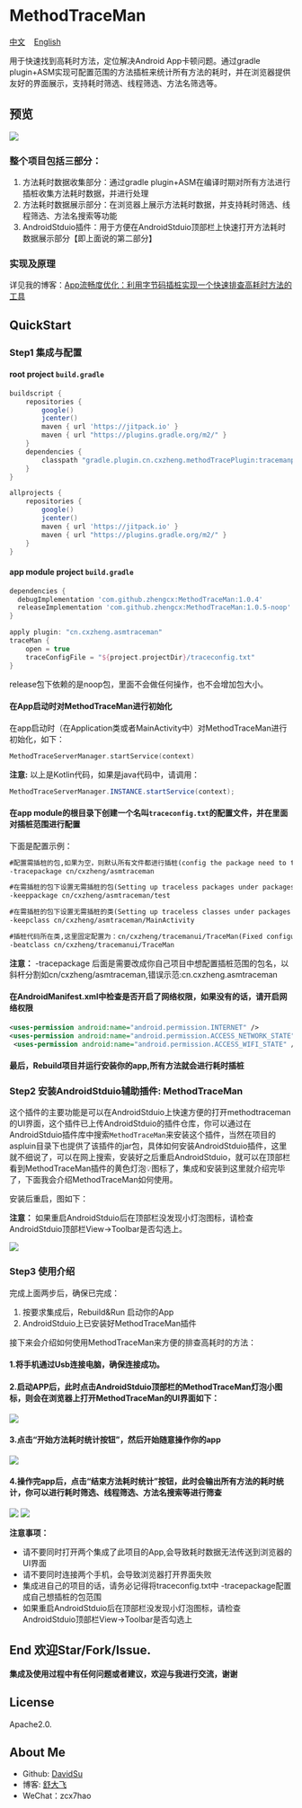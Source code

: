 # MethodTraceMan

<p>
<a href="README.md">中文</a>&nbsp;&nbsp;&nbsp;
<a href="README_en.md">English</a>
</p>

用于快速找到高耗时方法，定位解决Android App卡顿问题。通过gradle plugin+ASM实现可配置范围的方法插桩来统计所有方法的耗时，并在浏览器提供友好的界面展示，支持耗时筛选、线程筛选、方法名筛选等。


## 预览
<img src="methodtraceman.png" width:800 height:500/>


### 整个项目包括三部分：

1. 方法耗时数据收集部分：通过gradle plugin+ASM在编译时期对所有方法进行插桩收集方法耗时数据，并进行处理
2. 方法耗时数据展示部分：在浏览器上展示方法耗时数据，并支持耗时筛选、线程筛选、方法名搜索等功能
3. AndroidStduio插件：用于方便在AndroidStduio顶部栏上快速打开方法耗时数据展示部分【即上面说的第二部分】

### 实现及原理
详见我的博客：[App流畅度优化：利用字节码插桩实现一个快速排查高耗时方法的工具](https://juejin.im/post/5da33dc56fb9a04e35597a47)


## QuickStart

### Step1 集成与配置

#### root project `build.gradle`

```groovy
buildscript {
    repositories {
        google()
        jcenter()
        maven { url 'https://jitpack.io' }
        maven { url "https://plugins.gradle.org/m2/" }
    }
    dependencies {
        classpath "gradle.plugin.cn.cxzheng.methodTracePlugin:tracemanplugin:1.0.1"
    }
}

allprojects {
    repositories {
        google()
        jcenter()
        maven { url 'https://jitpack.io' }
        maven { url "https://plugins.gradle.org/m2/" }
    }
}
```

#### app module project `build.gradle`

```groovy
dependencies {
  debugImplementation 'com.github.zhengcx:MethodTraceMan:1.0.4'
  releaseImplementation 'com.github.zhengcx:MethodTraceMan:1.0.5-noop'
}

apply plugin: "cn.cxzheng.asmtraceman"
traceMan {
    open = true
    traceConfigFile = "${project.projectDir}/traceconfig.txt"
}
```
release包下依赖的是noop包，里面不会做任何操作，也不会增加包大小。

#### 在App启动时对MethodTraceMan进行初始化
在app启动时（在Application类或者MainActivity中）对MethodTraceMan进行初始化，如下：
```kotlin
MethodTraceServerManager.startService(context)
```
**注意:** 以上是Kotlin代码，如果是java代码中，请调用：
```java
MethodTraceServerManager.INSTANCE.startService(context);
```

#### 在app module的根目录下创建一个名叫`traceconfig.txt`的配置文件，并在里面对插桩范围进行配置
下面是配置示例：
```txt
#配置需插桩的包,如果为空，则默认所有文件都进行插桩(config the package need to trace,If they are empty, all files are traced by default.)
-tracepackage cn/cxzheng/asmtraceman

#在需插桩的包下设置无需插桩的包(Setting up traceless packages under packages that require trace)
-keeppackage cn/cxzheng/asmtraceman/test

#在需插桩的包下设置无需插桩的类(Setting up traceless classes under packages that require trace)
-keepclass cn/cxzheng/asmtraceman/MainActivity

#插桩代码所在类,这里固定配置为：cn/cxzheng/tracemanui/TraceMan(Fixed configuration here: cn/cxzheng/tracemanui/TraceMan)
-beatclass cn/cxzheng/tracemanui/TraceMan
```

**注意：** -tracepackage 后面是需要改成你自己项目中想配置插桩范围的包名，以斜杆分割如cn/cxzheng/asmtraceman,错误示范:cn.cxzheng.asmtraceman

#### 在AndroidManifest.xml中检查是否开启了网络权限，如果没有的话，请开启网络权限
```xml
<uses-permission android:name="android.permission.INTERNET" />
<uses-permission android:name="android.permission.ACCESS_NETWORK_STATE" />
 <uses-permission android:name="android.permission.ACCESS_WIFI_STATE" />
```

#### 最后，Rebuild项目并运行安装你的app,所有方法就会进行耗时插桩


### Step2 安装AndroidStduio辅助插件: MethodTraceMan

这个插件的主要功能是可以在AndroidStduio上快速方便的打开methodtraceman的UI界面，这个插件已上传AndroidStduio的插件仓库，你可以通过在AndroidStduio插件库中搜索`MethodTraceMan`来安装这个插件，当然在项目的aspluin目录下也提供了该插件的jar包，具体如何安装AndroidStduio插件，这里就不细说了，可以在网上搜索，安装好之后重启AndroidStduio，就可以在顶部栏看到MethodTraceMan插件的黄色灯泡💡图标了，集成和安装到这里就介绍完毕了，下面我会介绍MethodTraceMan如何使用。

安装后重启，图如下：

**注意：** 如果重启AndroidStduio后在顶部栏没发现小灯泡图标，请检查AndroidStduio顶部栏View->Toolbar是否勾选上。

<img src="aspluginicon.png" width:400 height:250/>

### Step3 使用介绍
完成上面两步后，确保已完成：

1. 按要求集成后，Rebuild&Run 启动你的App
2. AndroidStduio上已安装好MethodTraceMan插件

接下来会介绍如何使用MethodTraceMan来方便的排查高耗时的方法：

#### 1.将手机通过Usb连接电脑，确保连接成功。

#### 2.启动APP后，此时点击AndroidStduio顶部栏的MethodTraceMan灯泡小图标，则会在浏览器上打开MethodTraceMan的UI界面如下：

<img src="img/startui.png" width:600 height:350/>


#### 3.点击“开始方法耗时统计按钮”，然后开始随意操作你的app
<img src="img/startwork.png" width:600 height:350/>

#### 4.操作完app后，点击“结束方法耗时统计”按钮，此时会输出所有方法的耗时统计，你可以进行耗时筛选、线程筛选、方法名搜索等进行筛查
<img src="img/endwork.png" width:600 height:350/>

<img src="img/result.png" width:600 height:350/>


**注意事项：**
* 请不要同时打开两个集成了此项目的App,会导致耗时数据无法传送到浏览器的UI界面
* 请不要同时连接两个手机，会导致浏览器打开界面失败
* 集成进自己的项目的话，请务必记得将traceconfig.txt中 -tracepackage配置成自己想插桩的包范围
* 如果重启AndroidStduio后在顶部栏没发现小灯泡图标，请检查AndroidStduio顶部栏View->Toolbar是否勾选上



## End 欢迎Star/Fork/Issue.

**集成及使用过程中有任何问题或者建议，欢迎与我进行交流，谢谢**



## License

Apache2.0.


## About Me

- Github: [DavidSu](https://github.com/zhengcx)
- 博客: [舒大飞](https://juejin.im/user/5a6d2293518825734a74ed4c/posts)
- WeChat：zcx7hao

